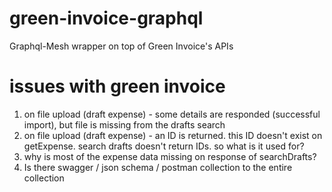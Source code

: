 # green-invoice-graphql

Graphql-Mesh wrapper on top of Green Invoice's APIs

# issues with green invoice

1. on file upload (draft expense) - some details are responded (successful import), but file is
   missing from the drafts search
2. on file upload (draft expense) - an ID is returned. this ID doesn't exist on getExpense. search
   drafts doesn't return IDs. so what is it used for?
3. why is most of the expense data missing on response of searchDrafts?
4. Is there swagger / json schema / postman collection to the entire collection
